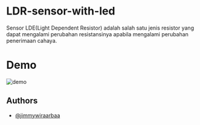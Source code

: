 # LDR-sensor-with-led
Sensor LDE(Light Dependent Resistor) adalah salah satu jenis resistor yang dapat mengalami perubahan resistansinya apabila mengalami perubahan penerimaan cahaya.

# Demo
![demo](https://github.com/jimmywiraarbaa/LDR-sensor-with-led/assets/69713060/6fc13199-aa90-43de-80ce-1896c172f6c9)



## Authors
- [@jimmywiraarbaa](https://github.com/jimmywiraarbaa)
